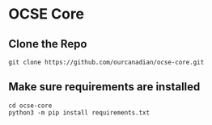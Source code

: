 # OCSE Core

## Clone the Repo
```
git clone https://github.com/ourcanadian/ocse-core.git
```

## Make sure requirements are installed
```
cd ocse-core
python3 -m pip install requirements.txt
```

